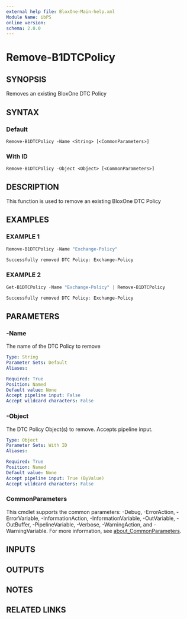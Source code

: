 ```yaml
---
external help file: BloxOne-Main-help.xml
Module Name: ibPS
online version:
schema: 2.0.0
---
```


# Remove-B1DTCPolicy

## SYNOPSIS
Removes an existing BloxOne DTC Policy

## SYNTAX

### Default
```
Remove-B1DTCPolicy -Name <String> [<CommonParameters>]
```

### With ID
```
Remove-B1DTCPolicy -Object <Object> [<CommonParameters>]
```

## DESCRIPTION
This function is used to remove an existing BloxOne DTC Policy

## EXAMPLES

### EXAMPLE 1
```powershell
Remove-B1DTCPolicy -Name "Exchange-Policy"

Successfully removed DTC Policy: Exchange-Policy
```

### EXAMPLE 2
```powershell
Get-B1DTCPolicy -Name "Exchange-Policy" | Remove-B1DTCPolicy

Successfully removed DTC Policy: Exchange-Policy
```

## PARAMETERS

### -Name
The name of the DTC Policy to remove

```yaml
Type: String
Parameter Sets: Default
Aliases:

Required: True
Position: Named
Default value: None
Accept pipeline input: False
Accept wildcard characters: False
```

### -Object
The DTC Policy Object(s) to remove.
Accepts pipeline input.

```yaml
Type: Object
Parameter Sets: With ID
Aliases:

Required: True
Position: Named
Default value: None
Accept pipeline input: True (ByValue)
Accept wildcard characters: False
```

### CommonParameters
This cmdlet supports the common parameters: -Debug, -ErrorAction, -ErrorVariable, -InformationAction, -InformationVariable, -OutVariable, -OutBuffer, -PipelineVariable, -Verbose, -WarningAction, and -WarningVariable. For more information, see [about_CommonParameters](http://go.microsoft.com/fwlink/?LinkID=113216).

## INPUTS

## OUTPUTS

## NOTES

## RELATED LINKS
